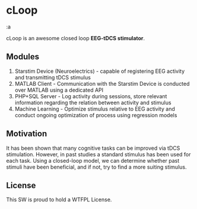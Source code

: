 # cLoop
:a

cLoop is an awesome  closed loop **EEG-tDCS stimulator**.

## Modules

1. Starstim Device (Neuroelectrics) - capable of registering EEG activity and transmitting tDCS stimulus
2. MATLAB Client - Communication with the Starstim Device is conducted over MATLAB using a dedicated API
3. PHP+SQL Server - Log activity during sessions, store relevant information regarding the relation between activity and stimulus
4. Machine Learning - Optimize stimulus relative to EEG activity and conduct ongoing optimization of process using regression models

## Motivation

It has been shown that many cognitive tasks can be improved via tDCS stimulation. However, in past studies a standard stimulus has been used for each task.
Using a closed-loop model, we can determine whether past stimuli have been beneficial, and if not, try to find a more suiting stimulus.

## License

This SW is proud to hold a WTFPL License.
